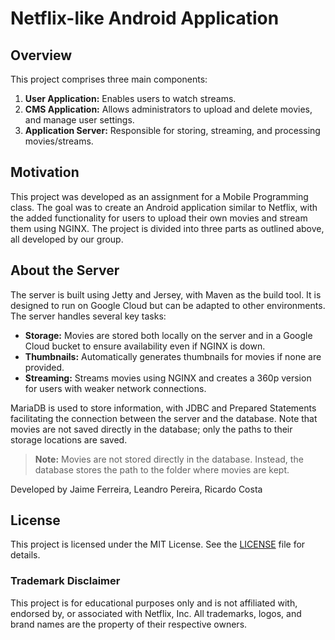 # Netflix-like Android Application

## Overview

This project comprises three main components:

1. **User Application:** Enables users to watch streams.
2. **CMS Application:** Allows administrators to upload and delete movies, and manage user settings.
3. **Application Server:** Responsible for storing, streaming, and processing movies/streams.

## Motivation

This project was developed as an assignment for a Mobile Programming class. The goal was to create an Android application similar to Netflix, with the added functionality for users to upload their own movies and stream them using NGINX. The project is divided into three parts as outlined above, all developed by our group.

## About the Server

The server is built using Jetty and Jersey, with Maven as the build tool. It is designed to run on Google Cloud but can be adapted to other environments. The server handles several key tasks:

- **Storage:** Movies are stored both locally on the server and in a Google Cloud bucket to ensure availability even if NGINX is down.
- **Thumbnails:** Automatically generates thumbnails for movies if none are provided.
- **Streaming:** Streams movies using NGINX and creates a 360p version for users with weaker network connections.

MariaDB is used to store information, with JDBC and Prepared Statements facilitating the connection between the server and the database. Note that movies are not saved directly in the database; only the paths to their storage locations are saved.

> **Note:** Movies are not stored directly in the database. Instead, the database stores the path to the folder where movies are kept.

Developed by Jaime Ferreira, Leandro Pereira, Ricardo Costa

## License

This project is licensed under the MIT License. See the [LICENSE](./LICENSE) file for details.

### Trademark Disclaimer

This project is for educational purposes only and is not affiliated with, endorsed by, or associated with Netflix, Inc. All trademarks, logos, and brand names are the property of their respective owners.

